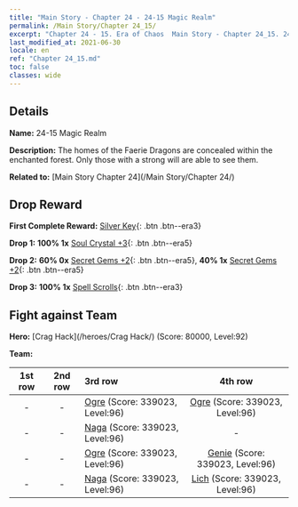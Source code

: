 ```yaml
---
title: "Main Story - Chapter 24 - 24-15 Magic Realm"
permalink: /Main Story/Chapter 24_15/
excerpt: "Chapter 24 - 15. Era of Chaos  Main Story - Chapter 24_15. 24-15 Magic Realm"
last_modified_at: 2021-06-30
locale: en
ref: "Chapter 24_15.md"
toc: false
classes: wide
---
```


## Details

 **Name:** 24-15 Magic Realm

 **Description:** The homes of the Faerie Dragons are concealed within the enchanted forest. Only those with a strong will are able to see them.

 **Related to:** [Main Story Chapter 24](/Main Story/Chapter 24/)

## Drop Reward

 **First Complete Reward:** [Silver Key](/Items/con_693/){: .btn .btn--era3}

 **Drop 1:** **100% 1x** [Soul Crystal +3](/Items/mat_87/){: .btn .btn--era5}

 **Drop 2:** **60% 0x** [Secret Gems +2](/Items/mat_79/){: .btn .btn--era5}, **40% 1x** [Secret Gems +2](/Items/mat_79/){: .btn .btn--era5}

 **Drop 3:** **100% 1x** [Spell Scrolls](/Items/con_694/){: .btn .btn--era3}


## Fight against Team
 **Hero:** [Crag Hack](/heroes/Crag Hack/) (Score: 80000, Level:92)

 **Team:**


  | 1st row | 2nd row | 3rd row | 4th row |
  |:----:|:----:|:----|:----:|
  | - | - | [Ogre](/units/Ogre/) (Score: 339023, Level:96)  | [Ogre](/units/Ogre/) (Score: 339023, Level:96)  |
  | - | - | [Naga](/units/Naga/) (Score: 339023, Level:96)  | - |
  | - | - | [Ogre](/units/Ogre/) (Score: 339023, Level:96)  | [Genie](/units/Genie/) (Score: 339023, Level:96)  |
  | - | - | [Naga](/units/Naga/) (Score: 339023, Level:96)  | [Lich](/units/Lich/) (Score: 339023, Level:96)  |


